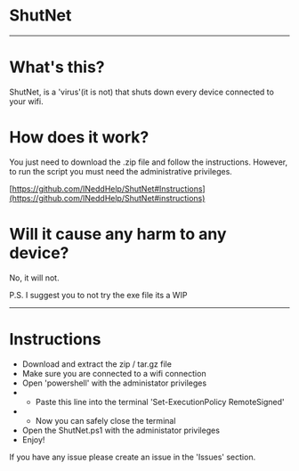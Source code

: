 # ShutNet

---

# What's this?

ShutNet, is a 'virus'(it is not) that shuts down every device connected to your wifi. 

# How does it work? 

You just need to download the .zip file and follow the instructions.
However, to run the script you must need the administrative privileges.

<a>[https://github.com/INeddHelp/ShutNet#Instructions](https://github.com/INeddHelp/ShutNet#instructions)</a>

# Will it cause any harm to any device?

No, it will not.

P.S. I suggest you to not try the exe file its a WIP 

---

# Instructions

-  Download and extract the zip / tar.gz file
-  Make sure you are connected to a wifi connection
-  Open 'powershell' with the administator privileges
-  -  Paste this line into the terminal 'Set-ExecutionPolicy RemoteSigned'
-  -  Now you can safely close the terminal
-  Open the ShutNet.ps1 with the administator privileges
-  Enjoy!



If you have any issue please create an issue in the 'Issues' section.
